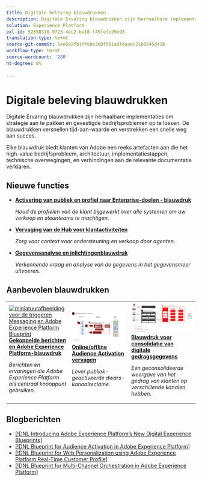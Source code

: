 ```yaml
---
title: Digitale beleving blauwdrukken
description: Digitale Ervaring blauwdrukken zijn herhaalbare implementaties om strategie aan te pakken en gevestigde bedrijfsproblemen op te lossen. Ze versnellen tijd tot waarde en bieden een snelle weg naar succes.
solution: Experience Platform
exl-id: 52898310-9723-4ec2-ba10-f45fefe29e93
translation-type: tm+mt
source-git-commit: 5ee692fb1ffe0e360f561a8fdaa0c21b6545d41b
workflow-type: tm+mt
source-wordcount: '280'
ht-degree: 0%

---
```


# Digitale beleving blauwdrukken

Digitale Ervaring blauwdrukken zijn herhaalbare implementaties om strategie aan te pakken en gevestigde bedrijfsproblemen op te lossen. De blauwdrukken versnellen tijd-aan-waarde en verstrekken een snelle weg aan succes.

Elke blauwdruk biedt klanten van Adobe een reeks artefacten aan die het high-value bedrijfsprobleem, architectuur, implementatiestappen, technische overwegingen, en verbindingen aan de relevante documentatie verklaren.

## Nieuwe functies

* **[Activering van publiek en profiel naar Enterprise-doelen - blauwdruk](/help/blueprints/audience-activation/enterprise-destinations.md)**

   *Houd de profielen van de klant bijgewerkt over alle systemen om uw verkoop en steunteams te machtigen. &#x200B;*
* **[Vervaging van de Hub voor klantactiviteiten](/help/blueprints/audience-activation/customer-activity.md)**

   *Zorg voor context voor ondersteuning en verkoop door agenten.*
* **[Gegevensanalyse en inlichtingenblauwdruk](/help/blueprints/data-insights/analysis.md)**

   *Verkennende vraag en analyse van de gegevens in het gegevensmeer uitvoeren.*

## Aanbevolen blauwdrukken

<table style="table-layout:fixed">
<tr>
  <td>
    <a href="https://experienceleague.adobe.com/docs/blueprints-learn/architecture/multi-channel-message-orchestration/triggered-messaging.html"><img alt="miniatuurafbeelding voor de triggeren Messaging en Adobe Experience Platform Blueprint" src="multi-channel-message-orchestration/assets/triggered.svg" /></a>
    <div><a href="https://experienceleague.adobe.com/docs/blueprints-learn/architecture/multi-channel-message-orchestration/triggered-messaging.html"><strong>Gekoppelde berichten en Adobe Experience Platform-blauwdruk</strong></a></div>
    <p><em>Berichten en ervaringen die Adobe Experience Platform als centraal knooppunt gebruiken.</em></p>
  </td>
  <td>
    <a href="https://experienceleague.adobe.com/docs/blueprints-learn/architecture/audience-activation/online-offline.html"><img alt="miniatuurafbeelding voor Onlineafdruk/Offline Audience Activation" src="audience-activation/assets/onoff.svg" /></a>
    <div><a href="https://experienceleague.adobe.com/docs/blueprints-learn/architecture/audience-activation/online-offline.html"><strong>Online/offline Audience Activation vervagen</strong></a></div>
    <p><em>Lever publiek-geactiveerde dwars-kanaalreclame.</em></p>
  </td>
  <td>
    <a href="https://experienceleague.adobe.com/docs/blueprints-learn/architecture/customer-journey-analytics/digital-behavioral-data-consolidation.html"><img alt="miniatuurafbeelding voor de blauwdruk voor gegevensconsolidatie voor Digital Behavioral" src="customer-journey-analytics/assets/CJA.svg" /></a>
    <div><a href="https://experienceleague.adobe.com/docs/blueprints-learn/architecture/customer-journey-analytics/digital-behavioral-data-consolidation.html"><strong>Blauwdruk voor consolidatie van digitale gedragsgegevens 
</strong></a></div>
    <p><em>Eén geconsolideerde weergave van het gedrag van klanten op verschillende kanalen hebben.</em></p>
  </td>
</tr>
</table>

## Blogberichten

* [[!DNL Introducing Adobe Experience Platform’s New Digital Experience Blueprints]](https://medium.com/adobetech/introducing-adobe-experience-platforms-new-digital-experience-blueprints-93a6b5f5da7c)
* [[!DNL Blueprint for Audience Activation in Adobe Experience Platform]](https://medium.com/adobetech/a-blueprint-for-audience-activation-in-adobe-experience-platform-b2b30fae90fd)
* [[!DNL Blueprint for Web Personalization using Adobe Experience Platform Real-Time Customer Profile]](https://medium.com/adobetech/blueprint-for-web-personalization-using-adobe-experience-platform-real-time-customer-profile-fef2ce7a4b2f)
* [[!DNL Blueprint for Multi-Channel Orchestration in Adobe Experience Platform]](https://medium.com/adobetech/blueprint-for-multi-channel-orchestration-in-adobe-experience-platform-c68317e94184)
